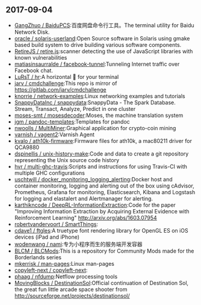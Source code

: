 ## 2017-09-04

* [GangZhuo / BaiduPCS](https://github.com/GangZhuo/BaiduPCS):百度网盘命令行工具。The terminal utility for Baidu Network Disk.
* [oracle / solaris-userland](https://github.com/oracle/solaris-userland):Open Source software in Solaris using gmake based build system to drive building various software components.
* [RetireJS / retire.js](https://github.com/RetireJS/retire.js):scanner detecting the use of JavaScript libraries with known vulnerabilities
* [matiasinsaurralde / facebook-tunnel](https://github.com/matiasinsaurralde/facebook-tunnel):Tunneling Internet traffic over Facebook chat.
* [LuRsT / hr](https://github.com/LuRsT/hr):A horizontal 📏 for your terminal
* [jarv / cmdchallenge](https://github.com/jarv/cmdchallenge):This repo is mirror of https://gitlab.com/jarv/cmdchallenge
* [knorrie / network-examples](https://github.com/knorrie/network-examples):Linux networking examples and tutorials
* [SnappyDataInc / snappydata](https://github.com/SnappyDataInc/snappydata):SnappyData - The Spark Database. Stream, Transact, Analyze, Predict in one cluster
* [moses-smt / mosesdecoder](https://github.com/moses-smt/mosesdecoder):Moses, the machine translation system
* [jgm / pandoc-templates](https://github.com/jgm/pandoc-templates):Templates for pandoc
* [nwoolls / MultiMiner](https://github.com/nwoolls/MultiMiner):Graphical application for crypto-coin mining
* [varnish / vagent2](https://github.com/varnish/vagent2):Varnish Agent
* [kvalo / ath10k-firmware](https://github.com/kvalo/ath10k-firmware):Firmware files for ath10k, a mac80211 driver for QCA9880
* [dspinellis / unix-history-make](https://github.com/dspinellis/unix-history-make):Code and data to create a git repository representing the Unix source code history
* [hvr / multi-ghc-travis](https://github.com/hvr/multi-ghc-travis):Scripts and instructions for using Travis-CI with multiple GHC configurations
* [uschtwill / docker_monitoring_logging_alerting](https://github.com/uschtwill/docker_monitoring_logging_alerting):Docker host and container monitoring, logging and alerting out of the box using cAdvisor, Prometheus, Grafana for monitoring, Elasticsearch, Kibana and Logstash for logging and elastalert and Alertmanager for alerting.
* [karthikncode / DeepRL-InformationExtraction](https://github.com/karthikncode/DeepRL-InformationExtraction):Code for the paper "Improving Information Extraction by Acquiring External Evidence with Reinforcement Learning" http://arxiv.org/abs/1603.07954
* [robertvandervoort / SmartThings](https://github.com/robertvandervoort/SmartThings):
* [cdave1 / ftgles](https://github.com/cdave1/ftgles):A truetype font rendering library for OpenGL ES on iOS devices (iPad and iPhone)
* [wodenwang / nami](https://github.com/wodenwang/nami):专为小程序而生的服务端开发容器
* [BLCM / BLCMods](https://github.com/BLCM/BLCMods):This is a repository for Community Mods made for the Borderlands series
* [mkerrisk / man-pages](https://github.com/mkerrisk/man-pages):Linux man-pages
* [copyleft-next / copyleft-next](https://github.com/copyleft-next/copyleft-next):
* [phaag / nfdump](https://github.com/phaag/nfdump):Netflow processing tools
* [MovingBlocks / DestinationSol](https://github.com/MovingBlocks/DestinationSol):Official continuation of Destination Sol, the great fun little arcade space shooter from http://sourceforge.net/projects/destinationsol/
